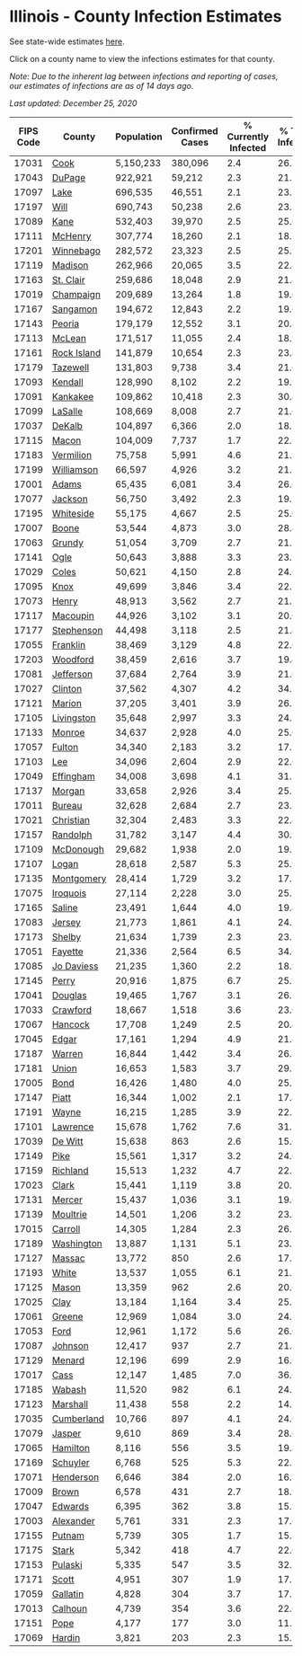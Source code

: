 # Illinois - County Infection Estimates

See state-wide estimates [here](/infections/us-il).

Click on a county name to view the infections estimates for that county.

*Note: Due to the inherent lag between infections and reporting of cases, our estimates of infections are as of 14 days ago.*

*Last updated: December 25, 2020*

|   FIPS Code |                     County |   Population |   Confirmed Cases |   % Currently Infected |   % Total Infected |
|-------------|----------------------------|--------------|-------------------|------------------------|--------------------|
|       17031 |               [Cook](cook) |    5,150,233 |           380,096 |                    2.4 |               26.8 |
|       17043 |           [DuPage](dupage) |      922,921 |            59,212 |                    2.3 |               21.3 |
|       17097 |               [Lake](lake) |      696,535 |            46,551 |                    2.1 |               23.5 |
|       17197 |               [Will](will) |      690,743 |            50,238 |                    2.6 |               23.8 |
|       17089 |               [Kane](kane) |      532,403 |            39,970 |                    2.5 |               25.0 |
|       17111 |         [McHenry](mchenry) |      307,774 |            18,260 |                    2.1 |               18.7 |
|       17201 |     [Winnebago](winnebago) |      282,572 |            23,323 |                    2.5 |               25.9 |
|       17119 |         [Madison](madison) |      262,966 |            20,065 |                    3.5 |               22.4 |
|       17163 |     [St. Clair](st.-clair) |      259,686 |            18,048 |                    2.9 |               21.4 |
|       17019 |     [Champaign](champaign) |      209,689 |            13,264 |                    1.8 |               19.0 |
|       17167 |       [Sangamon](sangamon) |      194,672 |            12,843 |                    2.2 |               19.6 |
|       17143 |           [Peoria](peoria) |      179,179 |            12,552 |                    3.1 |               20.4 |
|       17113 |           [McLean](mclean) |      171,517 |            11,055 |                    2.4 |               18.9 |
|       17161 | [Rock Island](rock-island) |      141,879 |            10,654 |                    2.3 |               23.4 |
|       17179 |       [Tazewell](tazewell) |      131,803 |             9,738 |                    3.4 |               21.0 |
|       17093 |         [Kendall](kendall) |      128,990 |             8,102 |                    2.2 |               19.9 |
|       17091 |       [Kankakee](kankakee) |      109,862 |            10,418 |                    2.3 |               30.4 |
|       17099 |         [LaSalle](lasalle) |      108,669 |             8,008 |                    2.7 |               21.6 |
|       17037 |           [DeKalb](dekalb) |      104,897 |             6,366 |                    2.0 |               18.5 |
|       17115 |             [Macon](macon) |      104,009 |             7,737 |                    1.7 |               22.2 |
|       17183 |     [Vermilion](vermilion) |       75,758 |             5,991 |                    4.6 |               21.9 |
|       17199 |   [Williamson](williamson) |       66,597 |             4,926 |                    3.2 |               21.3 |
|       17001 |             [Adams](adams) |       65,435 |             6,081 |                    3.4 |               26.6 |
|       17077 |         [Jackson](jackson) |       56,750 |             3,492 |                    2.3 |               19.2 |
|       17195 |     [Whiteside](whiteside) |       55,175 |             4,667 |                    2.5 |               25.0 |
|       17007 |             [Boone](boone) |       53,544 |             4,873 |                    3.0 |               28.4 |
|       17063 |           [Grundy](grundy) |       51,054 |             3,709 |                    2.7 |               21.5 |
|       17141 |               [Ogle](ogle) |       50,643 |             3,888 |                    3.3 |               23.2 |
|       17029 |             [Coles](coles) |       50,621 |             4,150 |                    2.8 |               24.0 |
|       17095 |               [Knox](knox) |       49,699 |             3,846 |                    3.4 |               22.5 |
|       17073 |             [Henry](henry) |       48,913 |             3,562 |                    2.7 |               21.3 |
|       17117 |       [Macoupin](macoupin) |       44,926 |             3,102 |                    3.1 |               20.0 |
|       17177 |   [Stephenson](stephenson) |       44,498 |             3,118 |                    2.5 |               21.4 |
|       17055 |       [Franklin](franklin) |       38,469 |             3,129 |                    4.8 |               22.6 |
|       17203 |       [Woodford](woodford) |       38,459 |             2,616 |                    3.7 |               19.4 |
|       17081 |     [Jefferson](jefferson) |       37,684 |             2,764 |                    3.9 |               21.6 |
|       17027 |         [Clinton](clinton) |       37,562 |             4,307 |                    4.2 |               34.3 |
|       17121 |           [Marion](marion) |       37,205 |             3,401 |                    3.9 |               26.3 |
|       17105 |   [Livingston](livingston) |       35,648 |             2,997 |                    3.3 |               24.3 |
|       17133 |           [Monroe](monroe) |       34,637 |             2,928 |                    4.0 |               25.0 |
|       17057 |           [Fulton](fulton) |       34,340 |             2,183 |                    3.2 |               17.7 |
|       17103 |                 [Lee](lee) |       34,096 |             2,604 |                    2.9 |               22.6 |
|       17049 |     [Effingham](effingham) |       34,008 |             3,698 |                    4.1 |               31.2 |
|       17137 |           [Morgan](morgan) |       33,658 |             2,926 |                    3.4 |               25.3 |
|       17011 |           [Bureau](bureau) |       32,628 |             2,684 |                    2.7 |               23.8 |
|       17021 |     [Christian](christian) |       32,304 |             2,483 |                    3.3 |               22.4 |
|       17157 |       [Randolph](randolph) |       31,782 |             3,147 |                    4.4 |               30.9 |
|       17109 |     [McDonough](mcdonough) |       29,682 |             1,938 |                    2.0 |               19.5 |
|       17107 |             [Logan](logan) |       28,618 |             2,587 |                    5.3 |               25.9 |
|       17135 |   [Montgomery](montgomery) |       28,414 |             1,729 |                    3.2 |               17.3 |
|       17075 |       [Iroquois](iroquois) |       27,114 |             2,228 |                    3.0 |               25.2 |
|       17165 |           [Saline](saline) |       23,491 |             1,644 |                    4.0 |               19.4 |
|       17083 |           [Jersey](jersey) |       21,773 |             1,861 |                    4.1 |               24.5 |
|       17173 |           [Shelby](shelby) |       21,634 |             1,739 |                    2.3 |               23.2 |
|       17051 |         [Fayette](fayette) |       21,336 |             2,564 |                    6.5 |               34.6 |
|       17085 |   [Jo Daviess](jo-daviess) |       21,235 |             1,360 |                    2.2 |               18.9 |
|       17145 |             [Perry](perry) |       20,916 |             1,875 |                    6.7 |               25.1 |
|       17041 |         [Douglas](douglas) |       19,465 |             1,767 |                    3.1 |               26.2 |
|       17033 |       [Crawford](crawford) |       18,667 |             1,518 |                    3.6 |               23.0 |
|       17067 |         [Hancock](hancock) |       17,708 |             1,249 |                    2.5 |               20.4 |
|       17045 |             [Edgar](edgar) |       17,161 |             1,294 |                    4.9 |               21.4 |
|       17187 |           [Warren](warren) |       16,844 |             1,442 |                    3.4 |               26.8 |
|       17181 |             [Union](union) |       16,653 |             1,583 |                    3.7 |               29.2 |
|       17005 |               [Bond](bond) |       16,426 |             1,480 |                    4.0 |               25.7 |
|       17147 |             [Piatt](piatt) |       16,344 |             1,002 |                    2.1 |               17.8 |
|       17191 |             [Wayne](wayne) |       16,215 |             1,285 |                    3.9 |               22.3 |
|       17101 |       [Lawrence](lawrence) |       15,678 |             1,762 |                    7.6 |               31.1 |
|       17039 |         [De Witt](de-witt) |       15,638 |               863 |                    2.6 |               15.6 |
|       17149 |               [Pike](pike) |       15,561 |             1,317 |                    3.2 |               24.0 |
|       17159 |       [Richland](richland) |       15,513 |             1,232 |                    4.7 |               22.2 |
|       17023 |             [Clark](clark) |       15,441 |             1,119 |                    3.8 |               20.7 |
|       17131 |           [Mercer](mercer) |       15,437 |             1,036 |                    3.1 |               19.6 |
|       17139 |       [Moultrie](moultrie) |       14,501 |             1,206 |                    3.2 |               23.8 |
|       17015 |         [Carroll](carroll) |       14,305 |             1,284 |                    2.3 |               26.5 |
|       17189 |   [Washington](washington) |       13,887 |             1,131 |                    5.1 |               23.2 |
|       17127 |           [Massac](massac) |       13,772 |               850 |                    2.6 |               17.5 |
|       17193 |             [White](white) |       13,537 |             1,055 |                    6.1 |               21.5 |
|       17125 |             [Mason](mason) |       13,359 |               962 |                    2.6 |               20.6 |
|       17025 |               [Clay](clay) |       13,184 |             1,164 |                    3.4 |               25.3 |
|       17061 |           [Greene](greene) |       12,969 |             1,084 |                    3.0 |               24.3 |
|       17053 |               [Ford](ford) |       12,961 |             1,172 |                    5.6 |               26.0 |
|       17087 |         [Johnson](johnson) |       12,417 |               937 |                    2.7 |               21.8 |
|       17129 |           [Menard](menard) |       12,196 |               699 |                    2.9 |               16.6 |
|       17017 |               [Cass](cass) |       12,147 |             1,485 |                    7.0 |               36.6 |
|       17185 |           [Wabash](wabash) |       11,520 |               982 |                    6.1 |               24.2 |
|       17123 |       [Marshall](marshall) |       11,438 |               558 |                    2.2 |               14.1 |
|       17035 |   [Cumberland](cumberland) |       10,766 |               897 |                    4.1 |               24.0 |
|       17079 |           [Jasper](jasper) |        9,610 |               869 |                    3.4 |               28.0 |
|       17065 |       [Hamilton](hamilton) |        8,116 |               556 |                    3.5 |               19.4 |
|       17169 |       [Schuyler](schuyler) |        6,768 |               525 |                    5.3 |               22.1 |
|       17071 |     [Henderson](henderson) |        6,646 |               384 |                    2.0 |               16.8 |
|       17009 |             [Brown](brown) |        6,578 |               431 |                    2.7 |               18.9 |
|       17047 |         [Edwards](edwards) |        6,395 |               362 |                    3.8 |               15.9 |
|       17003 |     [Alexander](alexander) |        5,761 |               331 |                    2.3 |               17.0 |
|       17155 |           [Putnam](putnam) |        5,739 |               305 |                    1.7 |               15.3 |
|       17175 |             [Stark](stark) |        5,342 |               418 |                    4.7 |               22.6 |
|       17153 |         [Pulaski](pulaski) |        5,335 |               547 |                    3.5 |               32.3 |
|       17171 |             [Scott](scott) |        4,951 |               307 |                    1.9 |               17.5 |
|       17059 |       [Gallatin](gallatin) |        4,828 |               304 |                    3.7 |               17.5 |
|       17013 |         [Calhoun](calhoun) |        4,739 |               354 |                    3.6 |               22.0 |
|       17151 |               [Pope](pope) |        4,177 |               177 |                    3.0 |               11.8 |
|       17069 |           [Hardin](hardin) |        3,821 |               203 |                    2.3 |               15.1 |